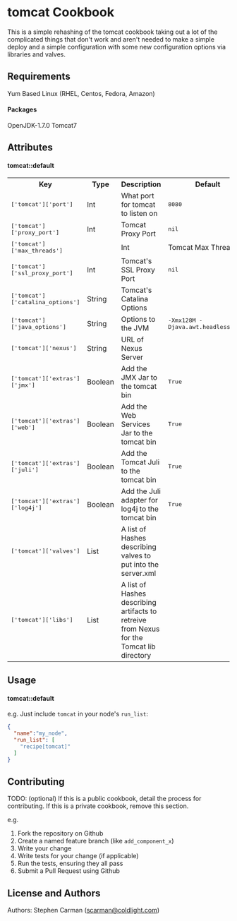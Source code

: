 tomcat Cookbook
===============
This is a simple rehashing of the tomcat cookbook taking out a lot of the complicated things that don't work and aren't needed
to make a simple deploy and a simple configuration with some new configuration options via libraries and valves.

Requirements
------------
Yum Based Linux (RHEL, Centos, Fedora, Amazon)

#### Packages
OpenJDK-1.7.0
Tomcat7

Attributes
----------

#### tomcat::default
<table>
  <tr>
    <th>Key</th>
    <th>Type</th>
    <th>Description</th>
    <th>Default</th>
  </tr>
  <tr>
    <td><tt>['tomcat']['port']</tt></td>
    <td>Int</td>
    <td>What port for tomcat to listen on</td>
    <td><tt>8080</tt></td>
  </tr>
  <tr>
    <td><tt>['tomcat']['proxy_port']</tt></td> 
    <td>Int</td>
    <td>Tomcat Proxy Port</td>
    <td><tt>nil</tt></td>
  </tr>
  <tr>
    <td><tt>['tomcat']['max_threads']</tt><td>
    <td>Int</td>
    <td>Tomcat Max Threads</td>
    <td><tt>nil</tt></td>
  </tr>
  <tr>
    <td><tt>['tomcat']['ssl_proxy_port']</tt></td>
    <td>Int</td>
    <td>Tomcat's SSL Proxy Port</td>
    <td><tt>nil</tt></td>
  </tr>
  <tr>
    <td><tt>['tomcat']['catalina_options']</tt></td>
    <td>String</td>
    <td>Tomcat's Catalina Options</td>
    <td><tt></tt></td>
  </tr>
  <tr>
    <td><tt>['tomcat']['java_options']</tt></td>
    <td>String</td>
    <td>Options to the JVM</td>
    <td><tt>-Xmx128M -Djava.awt.headless=true</tt></td>
  </tr>
  <tr>
    <td><tt>['tomcat']['nexus']</tt></td>
    <td>String</td>
    <td>URL of Nexus Server</td>
    <td><tt></tt></td>
  </tr>
  <tr>
    <td><tt>['tomcat']['extras']['jmx']</tt></td>
    <td>Boolean</td>
    <td>Add the JMX Jar to the tomcat bin</td>
    <td><tt>True</tt></td>
  </tr>
  <tr>
    <td><tt>['tomcat']['extras']['web']</tt></td>
    <td>Boolean</td>
    <td>Add the Web Services Jar to the tomcat bin</td>
    <td><tt>True</tt></td>
  </tr>
  <tr>
    <td><tt>['tomcat']['extras']['juli']</tt></td>
    <td>Boolean</td>
    <td>Add the Tomcat Juli to the tomcat bin</td>
    <td><tt>True</tt></td>
  </tr>
  <tr>
    <td><tt>['tomcat']['extras']['log4j']</tt></td>
    <td>Boolean</td>
    <td>Add the Juli adapter for log4j to the tomcat bin</td>
    <td><tt>True</tt></td>
  </tr>
  <tr>
    <td><tt>['tomcat']['valves']</tt></td>
    <td>List</td>
    <td>A list of Hashes describing valves to put into the server.xml</td>
    <td></td>
  </tr>
  <tr>
    <td><tt>['tomcat']['libs']</tt></td>
    <td>List</td>
    <td>A list of Hashes describing artifacts to retreive from Nexus for the Tomcat lib directory</td>
    <td></td>
  </tr>
</table>

Usage
-----
#### tomcat::default

e.g.
Just include `tomcat` in your node's `run_list`:

```json
{
  "name":"my_node",
  "run_list": [
    "recipe[tomcat]"
  ]
}
```

Contributing
------------
TODO: (optional) If this is a public cookbook, detail the process for contributing. If this is a private cookbook, remove this section.

e.g.
1. Fork the repository on Github
2. Create a named feature branch (like `add_component_x`)
3. Write your change
4. Write tests for your change (if applicable)
5. Run the tests, ensuring they all pass
6. Submit a Pull Request using Github

License and Authors
-------------------
Authors: Stephen Carman (scarman@coldlight.com)
